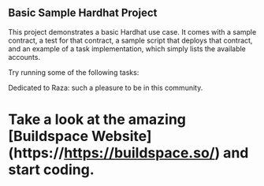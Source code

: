 ## Basic Sample Hardhat Project

This project demonstrates a basic Hardhat use case. It comes with a sample contract, a test for that contract, a sample script that deploys that contract, and an example of a task implementation, which simply lists the available accounts.

Try running some of the following tasks:

Dedicated to Raza: such a pleasure to be in this community. 
# Take a look at the amazing [Buildspace Website] (https://https://buildspace.so/) and start coding. 

